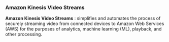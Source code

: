 ### Amazon Kinesis Video Streams 

**Amazon Kinesis Video Streams** : simplifies and automates the process of securely streaming video from connected devices to Amazon Web Services (AWS) for the purposes of analytics, machine learning (ML), playback, and other processing.
